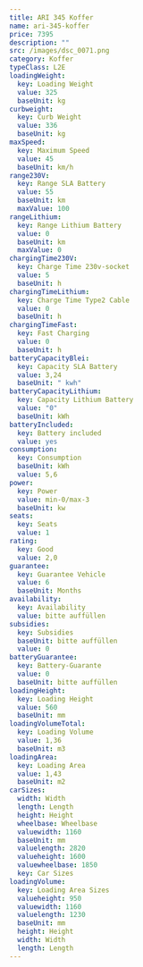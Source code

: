 ```yaml
---
title: ARI 345 Koffer
name: ari-345-koffer
price: 7395
description: ""
src: /images/dsc_0071.png
category: Koffer
typeClass: L2E
loadingWeight:
  key: Loading Weight
  value: 325
  baseUnit: kg
curbweight:
  key: Curb Weight
  value: 336
  baseUnit: kg
maxSpeed:
  key: Maximum Speed
  value: 45
  baseUnit: km/h
range230V:
  key: Range SLA Battery
  value: 55
  baseUnit: km
  maxValue: 100
rangeLithium:
  key: Range Lithium Battery
  value: 0
  baseUnit: km
  maxValue: 0
chargingTime230V:
  key: Charge Time 230v-socket
  value: 5
  baseUnit: h
chargingTimeLithium:
  key: Charge Time Type2 Cable
  value: 0
  baseUnit: h
chargingTimeFast:
  key: Fast Charging
  value: 0
  baseUnit: h
batteryCapacityBlei:
  key: Capacity SLA Battery
  value: 3,24
  baseUnit: " kwh"
batteryCapacityLithium:
  key: Capacity Lithium Battery
  value: "0"
  baseUnit: kWh
batteryIncluded:
  key: Battery included
  value: yes
consumption:
  key: Consumption
  baseUnit: kWh
  value: 5,6
power:
  key: Power
  value: min-0/max-3
  baseUnit: kw
seats:
  key: Seats
  value: 1
rating:
  key: Good
  value: 2,0
guarantee:
  key: Guarantee Vehicle
  value: 6
  baseUnit: Months
availability:
  key: Availability
  value: bitte auffüllen
subsidies:
  key: Subsidies
  baseUnit: bitte auffüllen
  value: 0
batteryGuarantee:
  key: Battery-Guarante
  value: 0
  baseUnit: bitte auffüllen
loadingHeight:
  key: Loading Height
  value: 560
  baseUnit: mm
loadingVolumeTotal:
  key: Loading Volume
  value: 1,36
  baseUnit: m3
loadingArea:
  key: Loading Area
  value: 1,43
  baseUnit: m2
carSizes:
  width: Width
  length: Length
  height: Height
  wheelbase: Wheelbase
  valuewidth: 1160
  baseUnit: mm
  valuelength: 2820
  valueheight: 1600
  valuewheelbase: 1850
  key: Car Sizes
loadingVolume:
  key: Loading Area Sizes
  valueheight: 950
  valuewidth: 1160
  valuelength: 1230
  baseUnit: mm
  height: Height
  width: Width
  length: Length
---
```

